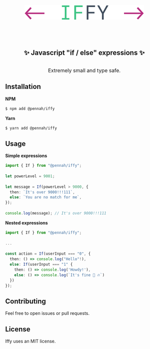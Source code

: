 <div>
    <div style="width: 100%; padding: 6rem 0 2rem; display: flex; justify-content: center;">
        <img src="assets/logo.png" />
    </div>
    <div>
        <h2 style="padding: 2rem 0 1rem; text-align: center">✨ Javascript "if / else" expressions ✨</h2>
        <p style="font-size: 16px; text-align: center">Extremely small and type safe.</p>
    </div>
</div>

## Installation

**NPM**

```sh
$ npm add @pennah/iffy
```

**Yarn**

```sh
$ yarn add @pennah/iffy
```

## Usage

**Simple expressions**

```ts
import { If } from "@pennah/iffy";

let powerLevel = 9001;

let message = If(powerLevel > 9000, {
  then: `It's over 9000!!!111`,
  else: `You are no match for me`,
});

console.log(message); // It's over 9000!!!111
```

**Nested expressions**

```ts
import { If } from "@pennah/iffy";

...

const action = If(userInput === "0", {
  then: () => console.log("Hello"!),
  else: If(userInput === "1" {
    then: () => console.log('Howdy!'),
    else: () => console.log(`It's fine 🐶 🔥`)
  })
});

```

## Contributing

Feel free to open issues or pull requests.

## License

Iffy uses an MIT license.
